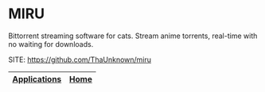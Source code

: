 # MIRU

 Bittorrent streaming software for cats. Stream anime torrents, real-time with no waiting for downloads.

 SITE: https://github.com/ThaUnknown/miru

 | [Applications](https://portable-linux-apps.github.io/apps.html) | [Home](https://portable-linux-apps.github.io)
 | --- | --- |
